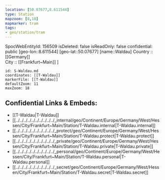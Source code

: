 ```yaml
---
location: [50.07677,8.611544] 
type: Station 
mapzoom: [8,18] 
mapmarker: tram 
tags:
- geo/station/tram
---
```

SpocWebEntityId: 156509
isDeleted: false
isReadOnly: false
confidential: public
[geo-lon::8.611544] 
[geo-lat::50.07677] 
[name::Waldau] 
Country :: [[Germany]]  
City :: [[Frankfurt~Main]] ] 


```leaflet
id: S-Waldau.md
coordinates: [[T-Waldau]] 
markerFile: [[T-Waldau]] 
defaultZoom: 11 
maxZoom: 18
```


## Confidential Links & Embeds: 
- [[T-Waldau|T-Waldau]] 
- [[../../../../../../../../../../_internal/geo/Continent/Europe/Germany/West/Hessen/City/Frankfurt~Main/Station/T-Waldau.internal|T-Waldau.internal]] 
- [[../../../../../../../../../../_protect/geo/Continent/Europe/Germany/West/Hessen/City/Frankfurt~Main/Station/T-Waldau.protect|T-Waldau.protect]] 
- [[../../../../../../../../../../_private/geo/Continent/Europe/Germany/West/Hessen/City/Frankfurt~Main/Station/T-Waldau.private|T-Waldau.private]] 
- [[../../../../../../../../../../_personal/geo/Continent/Europe/Germany/West/Hessen/City/Frankfurt~Main/Station/T-Waldau.personal|T-Waldau.personal]] 
- [[../../../../../../../../../../_secret/geo/Continent/Europe/Germany/West/Hessen/City/Frankfurt~Main/Station/T-Waldau.secret|T-Waldau.secret]] 
